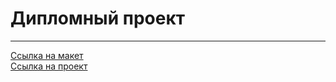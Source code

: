 # Дипломный проект
-----

[Ссылка на макет](https://disk.yandex.ru/d/5dF45wnnNk4CEQ)  
[Ссылка на проект](https://diplom.bulmarik.nomoredomains.monster)  